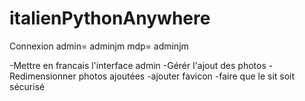 # italienPythonAnywhere
Connexion admin= adminjm mdp= adminjm

-Mettre en francais l'interface admin
-Gérér l'ajout des photos 
-Redimensionner photos ajoutées
-ajouter favicon
-faire que le sit soit sécurisé 
